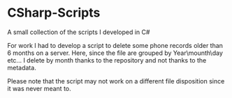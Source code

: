 # CSharp-Scripts
A small collection of the scripts I developed in C#

For work I had to develop a script to delete some phone records older than 6 months on a server. Here, since the file are grouped by Year\mounth\day etc... I delete by month thanks to the repository and not thanks to the metadata.


Please note that the script may not work on a different file disposition since it was never meant to.

